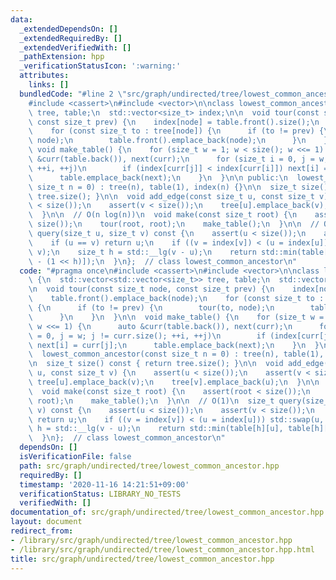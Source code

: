 ```yaml
---
data:
  _extendedDependsOn: []
  _extendedRequiredBy: []
  _extendedVerifiedWith: []
  _pathExtension: hpp
  _verificationStatusIcon: ':warning:'
  attributes:
    links: []
  bundledCode: "#line 2 \"src/graph/undirected/tree/lowest_common_ancestor.hpp\"\n\
    #include <cassert>\n#include <vector>\n\nclass lowest_common_ancestor {\n  std::vector<std::vector<size_t>>\
    \ tree, table;\n  std::vector<size_t> index;\n\n  void tour(const size_t node,\
    \ const size_t prev) {\n    index[node] = table.front().size();\n    table.front().emplace_back(node);\n\
    \    for (const size_t to : tree[node]) {\n      if (to != prev) {\n        tour(to,\
    \ node);\n        table.front().emplace_back(node);\n      }\n    }\n  }\n\n \
    \ void make_table() {\n    for (size_t w = 1; w < size(); w <<= 1) {\n      auto\
    \ &curr(table.back()), next(curr);\n      for (size_t i = 0, j = w; j != curr.size();\
    \ ++i, ++j)\n        if (index[curr[j]] < index[curr[i]]) next[i] = curr[j];\n\
    \      table.emplace_back(next);\n    }\n  }\n\n public:\n  lowest_common_ancestor(const\
    \ size_t n = 0) : tree(n), table(1), index(n) {}\n\n  size_t size() const { return\
    \ tree.size(); }\n\n  void add_edge(const size_t u, const size_t v) {\n    assert(u\
    \ < size());\n    assert(v < size());\n    tree[u].emplace_back(v);\n    tree[v].emplace_back(u);\n\
    \  }\n\n  // O(n log(n))\n  void make(const size_t root) {\n    assert(root <\
    \ size());\n    tour(root, root);\n    make_table();\n  }\n\n  // O(1)\n  size_t\
    \ query(size_t u, size_t v) const {\n    assert(u < size());\n    assert(v < size());\n\
    \    if (u == v) return u;\n    if ((v = index[v]) < (u = index[u])) std::swap(u,\
    \ v);\n    size_t h = std::__lg(v - u);\n    return std::min(table[h][u], table[h][v\
    \ - (1 << h)]);\n  }\n};  // class lowest_common_ancestor\n"
  code: "#pragma once\n#include <cassert>\n#include <vector>\n\nclass lowest_common_ancestor\
    \ {\n  std::vector<std::vector<size_t>> tree, table;\n  std::vector<size_t> index;\n\
    \n  void tour(const size_t node, const size_t prev) {\n    index[node] = table.front().size();\n\
    \    table.front().emplace_back(node);\n    for (const size_t to : tree[node])\
    \ {\n      if (to != prev) {\n        tour(to, node);\n        table.front().emplace_back(node);\n\
    \      }\n    }\n  }\n\n  void make_table() {\n    for (size_t w = 1; w < size();\
    \ w <<= 1) {\n      auto &curr(table.back()), next(curr);\n      for (size_t i\
    \ = 0, j = w; j != curr.size(); ++i, ++j)\n        if (index[curr[j]] < index[curr[i]])\
    \ next[i] = curr[j];\n      table.emplace_back(next);\n    }\n  }\n\n public:\n\
    \  lowest_common_ancestor(const size_t n = 0) : tree(n), table(1), index(n) {}\n\
    \n  size_t size() const { return tree.size(); }\n\n  void add_edge(const size_t\
    \ u, const size_t v) {\n    assert(u < size());\n    assert(v < size());\n   \
    \ tree[u].emplace_back(v);\n    tree[v].emplace_back(u);\n  }\n\n  // O(n log(n))\n\
    \  void make(const size_t root) {\n    assert(root < size());\n    tour(root,\
    \ root);\n    make_table();\n  }\n\n  // O(1)\n  size_t query(size_t u, size_t\
    \ v) const {\n    assert(u < size());\n    assert(v < size());\n    if (u == v)\
    \ return u;\n    if ((v = index[v]) < (u = index[u])) std::swap(u, v);\n    size_t\
    \ h = std::__lg(v - u);\n    return std::min(table[h][u], table[h][v - (1 << h)]);\n\
    \  }\n};  // class lowest_common_ancestor\n"
  dependsOn: []
  isVerificationFile: false
  path: src/graph/undirected/tree/lowest_common_ancestor.hpp
  requiredBy: []
  timestamp: '2020-11-16 14:21:51+09:00'
  verificationStatus: LIBRARY_NO_TESTS
  verifiedWith: []
documentation_of: src/graph/undirected/tree/lowest_common_ancestor.hpp
layout: document
redirect_from:
- /library/src/graph/undirected/tree/lowest_common_ancestor.hpp
- /library/src/graph/undirected/tree/lowest_common_ancestor.hpp.html
title: src/graph/undirected/tree/lowest_common_ancestor.hpp
---
```


